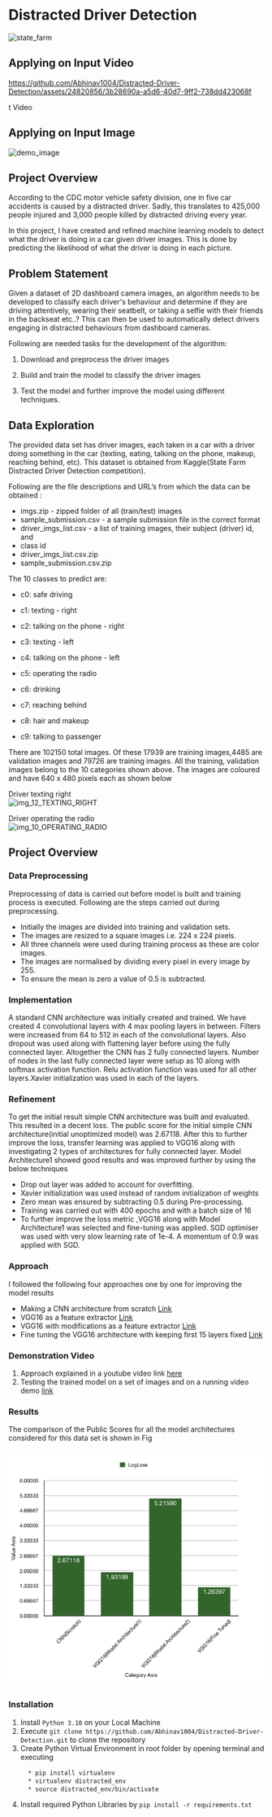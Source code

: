 # Distracted Driver Detection
![state_farm](https://github.com/Abhinav1004/Distracted-Driver-Detection/assets/24820856/688efd51-06b0-477e-b121-d8a138083f62)

## Applying on Input Video

https://github.com/Abhinav1004/Distracted-Driver-Detection/assets/24820856/3b28690a-a5d6-40d7-9ff2-738dd423068f

t Video

## Applying on Input Image
![demo_image](https://github.com/Abhinav1004/Distracted-Driver-Detection/assets/24820856/f60d8eaa-e2d1-4781-8b20-ce2159adb762)


## Project Overview

According to the CDC motor vehicle safety division, one in five car
accidents is caused by a distracted driver. Sadly, this translates to 425,000
people injured and 3,000 people killed by distracted driving every year.

In this project, I have created and refined machine learning models to detect
what the driver is doing in a car given driver images. This is done by
predicting the likelihood of what the driver is doing in each picture. 

## Problem Statement

Given a dataset of 2D dashboard camera images, an algorithm needs to be
developed  to classify each driver's behaviour and determine if they are
driving attentively, wearing their seatbelt, or taking a selfie with their friends in
the backseat etc..? This can then be used to automatically detect drivers
engaging in distracted behaviours from dashboard cameras.

Following are needed tasks for the development of the algorithm:

1. Download and preprocess the driver images

2. Build and train the model to classify the driver images

3. Test the model and further improve the model using different techniques.

## Data Exploration

The provided data set has driver images, each taken in a car with a driver
doing something in the car (texting, eating, talking on the phone, makeup,
reaching behind, etc). This dataset is obtained from Kaggle(State Farm
Distracted Driver Detection competition).

Following are the file descriptions and URL’s from which the data can be
obtained :
* imgs.zip - zipped folder of all (train/test) images
* sample_submission.csv - a sample submission file in the correct format
* driver_imgs_list.csv - a list of training images, their subject (driver) id, and
* class id
* driver_imgs_list.csv.zip
* sample_submission.csv.zip

The 10 classes to predict are:

* c0: safe driving

* c1: texting - right

* c2: talking on the phone - right

* c3: texting - left

* c4: talking on the phone - left

* c5: operating the radio

* c6: drinking

* c7: reaching behind

* c8: hair and makeup

* c9: talking to passenger

There are 102150 total images. Of these 17939 are training images,4485
are validation images and 79726 are training images. All the training,
validation images belong to the 10 categories shown above.
The images are
coloured and have 640 x 480 pixels each as shown below  

Driver texting right  
![img_12_TEXTING_RIGHT](https://github.com/Abhinav1004/Distracted-Driver-Detection/assets/24820856/4e35fa4c-b059-42c9-8493-106adf5658a8)

Driver operating the radio  
![img_10_OPERATING_RADIO](https://github.com/Abhinav1004/Distracted-Driver-Detection/assets/24820856/47d8078a-2378-4f73-8180-a7654970c499)

## Project Overview

### Data Preprocessing

Preprocessing of data is carried out before model is built and training process
is executed.
Following are the steps carried out during preprocessing.
* Initially the images are divided into training and validation sets.
* The images are resized to a square images i.e. 224 x 224 pixels.
* All three channels were used during training process as these are color
images.
* The images are normalised by dividing every pixel in every image by 255.
* To ensure the mean is zero a value of 0.5 is subtracted.

### Implementation

A standard CNN architecture was initially created and trained. We have created 4 convolutional layers with 4
max pooling layers in between. Filters were increased from 64 to 512 in each
of the convolutional layers. Also dropout was used along with flattening layer
before using the fully connected layer. Altogether the CNN has 2 fully
connected layers. Number of nodes in the last fully connected layer were
setup as 10 along with softmax activation function. Relu activation function
was used for all other layers.Xavier initialization was used in each of the
layers.

### Refinement

To get the initial result simple CNN architecture was built and evaluated. This
resulted in a decent loss. The public score for the initial simple CNN
architecture(initial unoptimized model) was 2.67118.
After this to further improve the loss, transfer learning was applied to VGG16
along with investigating 2 types of architectures for fully connected layer.
Model Architecture1 showed good results and was improved further by using
the below techniques
* Drop out layer was added to account for overfitting.
* Xavier initialization was used instead of random initialization of weights
* Zero mean was ensured by subtracting 0.5 during Pre-processing.
* Training was carried out with 400 epochs and with a batch size of 16
* To further improve the loss metric ,VGG16 along with Model Architecture1
was selected and fine-tuning was applied. SGD optimiser was used with very
slow learning rate of 1e-4. A momentum of 0.9 was applied with SGD.

### Approach

I followed the following four approaches one by one for improving the model results

* Making a CNN architecture from scratch [Link](https://github.com/Abhinav1004/Distracted-Driver-Detection/blob/master/Training%20Notebooks/Custom%20CNN%20Non%20Batch.ipynb)
* VGG16 as a feature extractor [Link](https://github.com/Abhinav1004/Distracted-Driver-Detection/blob/master/Training%20Notebooks/VGG16%20Shallow%20Non%20Batch.ipynb)
* VGG16 with modifications as a feature extractor [Link](https://github.com/Abhinav1004/Distracted-Driver-Detection/blob/master/Training%20Notebooks/VGG16%20Shallow%20Deep%20Non%20Batch.ipynb)
* Fine tuning the VGG16 architecture with keeping first 15 layers fixed [Link](https://github.com/Abhinav1004/Distracted-Driver-Detection/blob/master/Training%20Notebooks/VGG16%20Fine%20Tuned%20Layer%20Freezing%20Non%20Batch.ipynb)


### Demonstration Video

1. Approach explained in a youtube video link [here](https://www.youtube.com/watch?v=O8UAov_9JoY)
2. Testing the trained model on a set of images and on a running  video demo [link](https://www.youtube.com/watch?v=dk2vnZ_bxtM)

### Results

The comparison of the Public Scores for all the model architectures
considered for this data set is shown in Fig

![](images/comparison.png)

### Installation 

1. Install `Python 3.10` on your Local Machine 
2. Execute `git clone https://github.com/Abhinav1004/Distracted-Driver-Detection.git` to clone the repository
3. Create Python Virtual Environment in root folder by opening terminal and executing
    ```
      * pip install virtualenv
      * virtualenv distracted_env
      * source distracted_env/bin/activate
     ```
4. Install required Python Libraries by `pip install -r requirements.txt`




